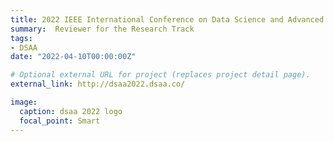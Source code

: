 ```yaml
---
title: 2022 IEEE International Conference on Data Science and Advanced Analytics (DSAA2022)
summary:  Reviewer for the Research Track
tags:
- DSAA
date: "2022-04-10T00:00:00Z"

# Optional external URL for project (replaces project detail page).
external_link: http://dsaa2022.dsaa.co/

image:
  caption: dsaa 2022 logo
  focal_point: Smart
---
```

